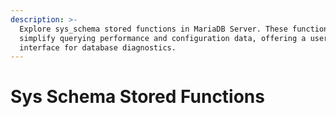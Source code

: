```yaml
---
description: >-
  Explore sys_schema stored functions in MariaDB Server. These functions
  simplify querying performance and configuration data, offering a user-friendly
  interface for database diagnostics.
---
```


# Sys Schema Stored Functions

